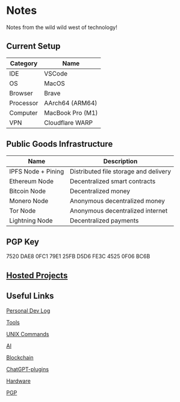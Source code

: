 # Notes

Notes from the wild wild west of technology!

## Current Setup

| Category  | Name             |
| --------- | ---------------- |
| IDE       | VSCode           |
| OS        | MacOS            |
| Browser   | Brave            |
| Processor | AArch64 (ARM64)  |
| Computer  | MacBook Pro (M1) |
| VPN       | Cloudflare WARP  |

## Public Goods Infrastructure

| Name               | Description                           |
| ------------------ | ------------------------------------- |
| IPFS Node + Pining | Distributed file storage and delivery |
| Ethereum Node      | Decentralized smart contracts         |
| Bitcoin Node       | Decentralized money                   |
| Monero Node        | Anonymous decentralized money         |
| Tor Node           | Anonymous decentralized internet      |
| Lightning Node     | Decentralized payments                |

## PGP Key

7520 DAE8 0FC1 79E1 25FB D5D6 FE3C 4525 0F06 BC6B

## [Hosted Projects](projects/projects.md)

## Useful Links

[Personal Dev Log](log.md)

[Tools](notes/Tools.md)

[UNIX Commands](Notes/system_commands.md)

[AI](Notes/AI.md)

[Blockchain](Notes/blockchain.md)

[ChatGPT-plugins](Notes/ChatGPT-plugins.md)

[Hardware](Notes/hardware.md)

[PGP](Notes/pgp.md)
